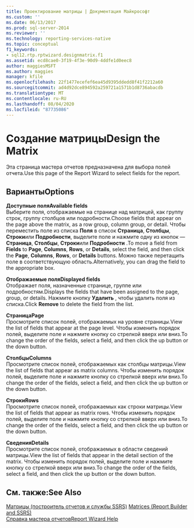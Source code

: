 ```yaml
---
title: Проектирование матрицы | Документация Майкрософт
ms.custom: ''
ms.date: 06/13/2017
ms.prod: sql-server-2014
ms.reviewer: ''
ms.technology: reporting-services-native
ms.topic: conceptual
f1_keywords:
- sql12.rtp.rptwizard.designmatrix.f1
ms.assetid: ecd8cae0-3f19-4f3e-90d9-4ddfe1d0eec8
author: maggiesMSFT
ms.author: maggies
manager: kfile
ms.openlocfilehash: 22f1477ecefef6ea45d9395ddedd8f41f2212a60
ms.sourcegitcommit: ad4d92dce894592a259721a1571b1d8736abacdb
ms.translationtype: MT
ms.contentlocale: ru-RU
ms.lasthandoff: 08/04/2020
ms.locfileid: "87735086"
---
```

# <a name="design-the-matrix"></a><span data-ttu-id="7ad36-102">Создание матрицы</span><span class="sxs-lookup"><span data-stu-id="7ad36-102">Design the Matrix</span></span>
  <span data-ttu-id="7ad36-103">Эта страница мастера отчетов предназначена для выбора полей отчета.</span><span class="sxs-lookup"><span data-stu-id="7ad36-103">Use this page of the Report Wizard to select fields for the report.</span></span>  
  
## <a name="options"></a><span data-ttu-id="7ad36-104">Варианты</span><span class="sxs-lookup"><span data-stu-id="7ad36-104">Options</span></span>  
 <span data-ttu-id="7ad36-105">**Доступные поля**</span><span class="sxs-lookup"><span data-stu-id="7ad36-105">**Available fields**</span></span>  
 <span data-ttu-id="7ad36-106">Выберите поля, отображаемые на странице над матрицей, как группу строк, группу столбцов или подробности.</span><span class="sxs-lookup"><span data-stu-id="7ad36-106">Choose fields that appear on the page above the matrix, as a row group, column group, or detail.</span></span> <span data-ttu-id="7ad36-107">Чтобы переместить поле из списка **Поля** в список **Страница**, **Столбцы**, **Строки**или **Подробности**, выделите поле и нажмите одну из кнопок — **Страница**, **Столбцы**, **Строки**или **Подробности** .</span><span class="sxs-lookup"><span data-stu-id="7ad36-107">To move a field from **Fields** to **Page**, **Columns**, **Rows**, or **Details**, select the field, and then click the **Page**, **Columns**, **Rows**, or **Details** buttons.</span></span> <span data-ttu-id="7ad36-108">Можно также перетащить поле в соответствующую область.</span><span class="sxs-lookup"><span data-stu-id="7ad36-108">Alternatively, you can drag the field to the appropriate box.</span></span>  
  
 <span data-ttu-id="7ad36-109">**Отображаемые поля**</span><span class="sxs-lookup"><span data-stu-id="7ad36-109">**Displayed fields**</span></span>  
 <span data-ttu-id="7ad36-110">Отображает поля, назначенные странице, группе или подробностям.</span><span class="sxs-lookup"><span data-stu-id="7ad36-110">Displays the fields that have been assigned to the page, group, or details.</span></span> <span data-ttu-id="7ad36-111">Нажмите кнопку **Удалить** , чтобы удалить поля из списка.</span><span class="sxs-lookup"><span data-stu-id="7ad36-111">Click **Remove** to delete the field from the list.</span></span>  
  
 <span data-ttu-id="7ad36-112">**Страница**</span><span class="sxs-lookup"><span data-stu-id="7ad36-112">**Page**</span></span>  
 <span data-ttu-id="7ad36-113">Просмотрите список полей, отображаемых на уровне страницы.</span><span class="sxs-lookup"><span data-stu-id="7ad36-113">View the list of fields that appear at the page level.</span></span> <span data-ttu-id="7ad36-114">Чтобы изменить порядок полей, выделите поле и нажмите кнопку со стрелкой вверх или вниз.</span><span class="sxs-lookup"><span data-stu-id="7ad36-114">To change the order of the fields, select a field, and then click the up button or the down button.</span></span>  
  
 <span data-ttu-id="7ad36-115">**Столбцы**</span><span class="sxs-lookup"><span data-stu-id="7ad36-115">**Columns**</span></span>  
 <span data-ttu-id="7ad36-116">Просмотрите список полей, отображаемых как столбцы матрицы.</span><span class="sxs-lookup"><span data-stu-id="7ad36-116">View the list of fields that appear as matrix columns.</span></span> <span data-ttu-id="7ad36-117">Чтобы изменить порядок полей, выделите поле и нажмите кнопку со стрелкой вверх или вниз.</span><span class="sxs-lookup"><span data-stu-id="7ad36-117">To change the order of the fields, select a field, and then click the up button or the down button.</span></span>  
  
 <span data-ttu-id="7ad36-118">**Строки**</span><span class="sxs-lookup"><span data-stu-id="7ad36-118">**Rows**</span></span>  
 <span data-ttu-id="7ad36-119">Просмотрите список полей, отображаемых как строки матрицы.</span><span class="sxs-lookup"><span data-stu-id="7ad36-119">View the list of fields that appear as matrix rows.</span></span> <span data-ttu-id="7ad36-120">Чтобы изменить порядок полей, выделите поле и нажмите кнопку со стрелкой вверх или вниз.</span><span class="sxs-lookup"><span data-stu-id="7ad36-120">To change the order of the fields, select a field, and then click the up button or the down button.</span></span>  
  
 <span data-ttu-id="7ad36-121">**Сведения**</span><span class="sxs-lookup"><span data-stu-id="7ad36-121">**Details**</span></span>  
 <span data-ttu-id="7ad36-122">Просмотрите список полей, отображаемых в области сведений матрицы.</span><span class="sxs-lookup"><span data-stu-id="7ad36-122">View the list of fields that appear in the detail section of the matrix.</span></span> <span data-ttu-id="7ad36-123">Чтобы изменить порядок полей, выделите поле и нажмите кнопку со стрелкой вверх или вниз.</span><span class="sxs-lookup"><span data-stu-id="7ad36-123">To change the order of the fields, select a field, and then click the up button or the down button.</span></span>  
  
## <a name="see-also"></a><span data-ttu-id="7ad36-124">См. также:</span><span class="sxs-lookup"><span data-stu-id="7ad36-124">See Also</span></span>  
 <span data-ttu-id="7ad36-125">[Матрицы &#40;построитель отчетов и службы SSRS&#41;](report-design/create-a-matrix-report-builder-and-ssrs.md) </span><span class="sxs-lookup"><span data-stu-id="7ad36-125">[Matrices &#40;Report Builder and SSRS&#41;](report-design/create-a-matrix-report-builder-and-ssrs.md) </span></span>  
 [<span data-ttu-id="7ad36-126">Справка мастера отчетов</span><span class="sxs-lookup"><span data-stu-id="7ad36-126">Report Wizard Help</span></span>](../../2014/reporting-services/report-wizard-help.md)  
  
  
